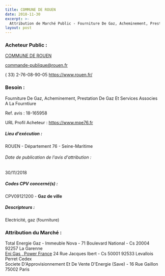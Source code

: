 ```yaml
---
title: COMMUNE DE ROUEN
date: 2018-11-30
excerpt: >-
  Attribution de Marché Public - Fourniture De Gaz, Acheminement, Prestation De Gaz Et Services Associes A La Fourntiure
layout: post
---
```


### Acheteur Public : 
<a href="/acheteur-33/siren-217605401"> COMMUNE DE ROUEN</a><br/>



commande-publique@rouen.fr

( 33) 2-76-08-90-05
https://www.rouen.fr/
### Besoin :

Fourniture De Gaz, Acheminement, Prestation De Gaz Et Services Associes A La Fourntiure

Ref. avis : 18-165958

URL Profil Acheteur : https://www.mpe76.fr

##### Lieu d'exécution :

ROUEN - Département 76 - Seine-Maritime

###### Date de publication de l'avis d'attribution : 
30/11/2018

##### Codes CPV concerné(s) :
CPV09121200 - **Gaz de ville** <br/>

##### Descripteurs :
Electricité, gaz (fourniture) <br/>

### Attribution du Marché :
Total Energie Gaz - Immeuble Nova - 71 Boulevard National - Cs 20004 92257 La Garenne <br/>
<a href="/entreprise-262/siren-451225692"> Eni Gas , Power France</a>    24 Rue Jacques Ibert - Cs 50001 92533 Levallois Perret Cedex <br/>
Societe D'Approvisionnement Et De Vente D'Energie (Save) - 16 Rue Gaillon 75002 Paris <br/>
